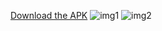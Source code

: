 [Download the APK]([https://drive.google.com/file/d/15hvjJS19wh5d58jzBM6AZYZ44xtOo1ah/view?usp=sharing](https://drive.google.com/file/d/1uVInFUwAFvztB6qB4WHc_ZZmCA01M2fY/view?usp=sharing))
![img1](https://github.com/user-attachments/assets/9a8f6358-a84c-447b-ae7a-dd8ead8a8c6f)
![img2](https://github.com/user-attachments/assets/c9fb78e7-438e-48ea-98ee-db06ab5f1350)
